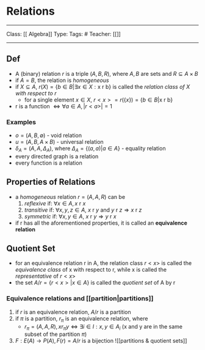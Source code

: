  # Relations
___
Class: [[ Algebra]]
Type: 
Tags: # 
Teacher: [[]]
___

## Def
- A (binary) relation $r$ is a triple $(A, B, R)$, where $A, B$ are sets and $R \subseteq A \times B$
- if $A = B$, the relation is *homogeneous*
- if $X \subseteq A$, $r(X) = \{b \in B | \exists x \in X : \text{x r b}\}$ is called the *relation class of X with respect to r*
	- for a single element $x \in X$, $r<x> = r(\{x\}) = \{b \in B | \text{x r b}\}$ 
- r is a function $\iff \forall a \in A, |r<a>| = 1$
### Examples 
- $o = (A, B, \emptyset)$ - void relation
- $u = (A,B,A \times B)$ - universal relation 
- $\delta_A = (A, A, \Delta_A)$, where $\Delta_A = \{(a,a)|a \in A\}$  - equality relation 
- every directed graph is a relation
- every function is a relation
## Properties of Relations 
- a *homogeneous* relation $r = (A,A,R)$ can be 
	1. *reflexive* if:      $\forall x \in A, x\text{ r } x$
	2. *transitive* if:     $\forall x, y, z \in A$, $x \text{ r } y$ and $y \text{ r } z \Rightarrow x \text{ r } z$
	3. *symmetric* if:   $\forall x, y \in A$, $x \text{ r } y \Rightarrow y \text{ r } x$
- if r has all the aforementioned properties, it is called an **equivalence relation**
## Quotient Set 
- for an equivalence relation r in A, the relation class $r<x>$ is called the *equivalence class* of x with respect to r, while x is called the *representative* of $r<x>$
- the set $A/r = \{r<x>|x\in A\}$ is called the *quotient set* of A by r
### Equivalence relations and [[partition|partitions]]
1. if $r$ is an equivalence relation, $A/r$ is a partition
2. if $\pi$ is a partition, $r_\pi$ is an equivalence relation, where
	- $r_\pi = (A, A, R), x r_\pi y \iff \exists i\in I: x,y \in A_i$ (x and y are in the same subset of the partition $\pi$)
3. $F:E(A)\rightarrow P(A), F(r) = A/r$ is a bijection 
 ![[partitions & quotient sets]]
